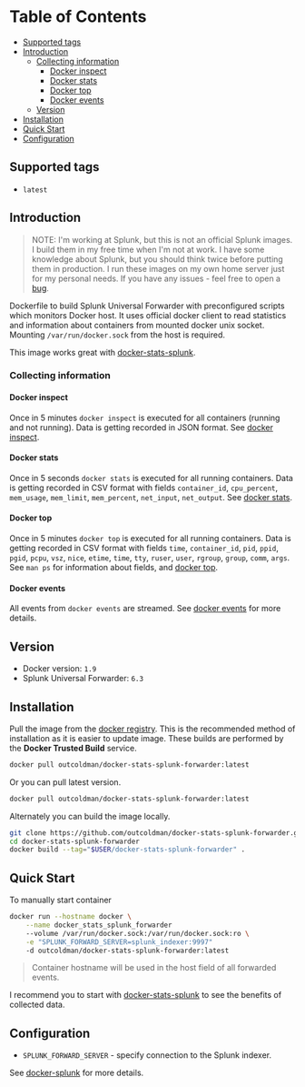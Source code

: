 # Table of Contents

- [Supported tags](#supported-tags)
- [Introduction](#introduction)
    - [Collecting information](#collecting-information)
        - [Docker inspect](#docker-inspect)
        - [Docker stats](#docker-stats)
        - [Docker top](#docker-top)
        - [Docker events](#docker-events)
    - [Version](#version)
- [Installation](#installation)
- [Quick Start](#quick-start)
- [Configuration](#configuration)

## Supported tags

- `latest`

## Introduction

> NOTE: I'm working at Splunk, but this is not an official Splunk images.
> I build them in my free time when I'm not at work. I have some knowledge
> about Splunk, but you should think twice before putting them in
> production. I run these images on my own home server just for
> my personal needs. If you have any issues - feel free to open a
> [bug](https://github.com/outcoldman/docker-stats-splunk-forwarder/issues).

Dockerfile to build Splunk Universal Forwarder with preconfigured scripts
which monitors Docker host. It uses official docker client to read statistics
and information about containers from mounted docker unix socket. Mounting
`/var/run/docker.sock` from the host is required.

This image works great with [docker-stats-splunk](https://hub.docker.com/r/outcoldman/docker-stats-splunk/).

### Collecting information

#### Docker inspect

Once in 5 minutes `docker inspect` is executed for all containers (running and
not running). Data is getting recorded in JSON format. See [docker inspect](https://docs.docker.com/reference/commandline/inspect/).

#### Docker stats

Once in 5 seconds `docker stats` is executed for all running containers.
Data is getting recorded in CSV format with fields `container_id`,
`cpu_percent`, `mem_usage`, `mem_limit`, `mem_percent`, `net_input`,
`net_output`. See [docker stats](https://docs.docker.com/reference/commandline/stats/).

#### Docker top

Once in 5 minutes `docker top` is executed for all running containers.
Data is getting recorded in CSV format with fields `time`, `container_id`,
`pid`, `ppid`, `pgid`, `pcpu`, `vsz`, `nice`, `etime`, `time`, `tty`, `ruser`,
`user`, `rgroup`, `group`, `comm`, `args`. See `man ps` for information
about fields, and [docker top](https://docs.docker.com/reference/commandline/top/).

#### Docker events

All events from `docker events` are streamed. See [docker events](https://docs.docker.com/reference/commandline/events/)
for more details.

## Version

- Docker version: `1.9`
- Splunk Universal Forwarder: `6.3`

## Installation

Pull the image from the [docker registry](https://registry.hub.docker.com/u/outcoldman/docker-stats-splunk-forwarder/).
This is the recommended method of installation as it is easier to update image.
These builds are performed by the **Docker Trusted Build** service.

```bash
docker pull outcoldman/docker-stats-splunk-forwarder:latest
```

Or you can pull latest version.

```bash
docker pull outcoldman/docker-stats-splunk-forwarder:latest
```

Alternately you can build the image locally.

```bash
git clone https://github.com/outcoldman/docker-stats-splunk-forwarder.git
cd docker-stats-splunk-forwarder
docker build --tag="$USER/docker-stats-splunk-forwarder" .
```

## Quick Start

To manually start container

```bash
docker run --hostname docker \
    --name docker_stats_splunk_forwarder
    --volume /var/run/docker.sock:/var/run/docker.sock:ro \
    -e "SPLUNK_FORWARD_SERVER=splunk_indexer:9997"
    -d outcoldman/docker-stats-splunk-forwarder:latest
```

> Container hostname will be used in the host field of all forwarded events.

I recommend you to start with [docker-stats-splunk](https://hub.docker.com/r/outcoldman/docker-stats-splunk/)
to see the benefits of collected data.

## Configuration

- `SPLUNK_FORWARD_SERVER` - specify connection to the Splunk indexer.

See [docker-splunk](https://github.com/outcoldman/docker-splunk) for more details.
